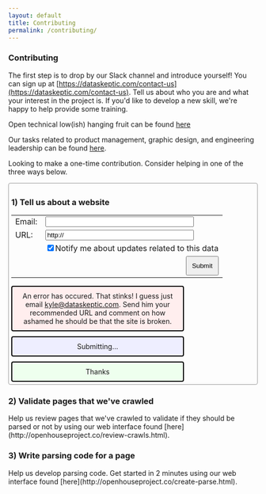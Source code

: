 ```yaml
---
layout: default
title: Contributing 
permalink: /contributing/
---
```


### Contributing

The first step is to drop by our Slack channel and introduce yourself! You can sign up at [https://dataskeptic.com/contact-us](https://dataskeptic.com/contact-us).  Tell us about who you are and what your interest in the project is.  If you'd like to develop a new skill, we're happy to help provide some training.

Open technical low(ish) hanging fruit can be found [here](https://waffle.io/data-skeptic/home-data-gallery)

Our tasks related to product management, graphic design, and engineering leadership can be found [here](https://trello.com/b/KsxRcumo/openhouse-roadmap-choices).

<script type="text/javascript" src="http://code.jquery.com/jquery-1.7.2.min.js"></script>
<script>
  function submit() {
    var api = "https://5xwvsgjnqi.execute-api.us-east-1.amazonaws.com/prod/OH-submit-url"
    var email = $("#email").val()
    var url = $("#url").val()
    var c = $("#cb_notify").attr('checked')
    var checked = true
    if (c == undefined) {
      checked = false
    }
    var res = {"email": email, "url": url, "checked": checked}
    $("#error").hide() 
    $("#thanks").hide()
    $("#waiting").show()
    $.ajax({
      url: api,
      type: 'POST',
      contentType: 'text/json',
      dataType: 'json',
      data: JSON.stringify(res),
      success: function (resp) {
        $("#waiting").hide()
        $("#thanks").show()
      },
      error: function (xhr, ajaxOptions, thrownError) {
        $("#error").show()
        $("#waiting").hide()
      }
    })
  }

$( document ).ready(function() {
  $("#error").hide()
  $("#waiting").hide()
  $("#thanks").hide()
})
</script>


<style>
.box {
  width:300px;
}
#btnSubmit {
  padding: 10px;
}
#urlbox {
  margin-top: 5px;
  margin-bottom: 10px;
  padding: 5px;
  border-style: solid;
  border-width: 1px;
  border-color: #999;
  border-radius: 4px;
}
.alertbox {
  width: 325px;
  margin-top: 10px;
  padding: 10px;
  border-style: solid;
  border-width: 2px;
  border-color: #000;
  border-radius: 4px;
  text-align: center;
}
#waiting {
  background-color: #eef;
}
#thanks {
  background-color: #efe;
}
#error {
  background-color: #fee;  
}
</style>

Looking to make a one-time contribution.  Consider helping in one of the three ways below.

<div id="urlbox">
 <h3>1) Tell us about a website</h3>

  <table>
    <tr>
      <td>Email:</td>
      <td><input id="email" class="box" type="text" value=""></td>
    </tr>
    <tr>
      <td>URL:</td>
      <td><input id="url" class="box" type="text" value="http://"></td>
    </tr>
    <tr>
      <td></td>
      <td><input type="checkbox" id="cb_notify" checked />Notify me about updates related to this data</td>
    </tr>
    <tr>
      <td></td>
      <td align="right">
      	<button id="btnSubmit" onclick="submit()">Submit</button>
      </td>
    </tr>
  </table>

  <div class="alertbox" id="error">An error has occured.  That stinks!  I guess just email <a href="mailto:kyle@dataskeptic.com">kyle@dataskeptic.com</a>.  Send him your recommended URL and comment on how ashamed he should be that the site is broken.</div>
  <div class="alertbox" id="waiting">Submitting...</div>
  <div class="alertbox" id="thanks">Thanks</div>

</div>

<h3>2) Validate pages that we've crawled</h3>
Help us review pages that we've crawled to validate if they should be parsed or not by using our web interface found [here](http://openhouseproject.co/review-crawls.html).

<h3>3) Write parsing code for a page</h3>
Help us develop parsing code.  Get started in 2 minutes using our web interface found [here](http://openhouseproject.co/create-parse.html).

